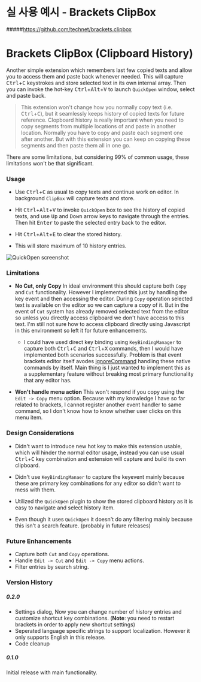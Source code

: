 실 사용 예시 - Brackets ClipBox
===
#####https://github.com/technet/brackets.clipbox

Brackets ClipBox (Clipboard History)
=======================

Another simple extension which remembers last few copied texts and allow you to access them and paste back whenever needed. This will capture <kbd>Ctrl</kbd>+<kbd>C</kbd> keystrokes and store selected text in its own internal array. Then you can invoke the hot-key <kbd>Ctrl</kbd>+<kbd>Alt</kbd>+<kbd>V</kbd> to launch `QuickOpen` window, select and paste back.

> This extension won't change how you normally copy text (i.e. <kbd>Ctrl</kbd>+<kbd>C</kbd>), but it seamlessly keeps history of copied texts for future reference.
> Clopboard history is really important when you need to copy segments from multiple locations of and paste in another location. Normally you have to copy and paste each segment one after another. But with this extension you can keep on copying these segments and then paste them all in one go.

There are some limitations, but considering 99% of common usage, these limitations won't be that significant.

### Usage

* Use <kbd>Ctrl</kbd>+<kbd>C</kbd> as usual to copy texts and continue work on editor. In background `ClipBox` will capture texts and store.

* Hit <kbd>Ctrl</kbd>+<kbd>Alt</kbd>+<kbd>V</kbd> to invoke `QuickOpen` box to see the history of copied texts, and use <kbd>Up</kbd> and <kbd>Down</kbd> arrow keys to navigate through the entries. Then hit <kbd>Enter</kbd> to paste the selected entry back to the editor.

* Hit <kbd>Ctrl</kbd>+<kbd>Alt</kbd>+<kbd>E</kbd> to clear the stored history.

* This will store maximum of 10 history entries.

![QuickOpen screenshot](https://raw.githubusercontent.com/technet/brackets.clipbox/master/screenshot.png)

### Limitations

* **No Cut, only Copy** In ideal environment this should capture both `Copy` and `Cut` functionality. However I implemented this just by handling the key event and then accessing the editor. During `Copy` operation selected text is available on the editor so we can capture a copy of it. But in the event of `Cut` system has already removed selected text from the editor so unless you directly access clipboard we don't have access to this text. I'm still not sure how to access clipboard directly using Javascript in this environment so left it for future enhancements.

	* I could have used direct key binding using `KeyBindingManager` to capture both <kbd>Ctrl</kbd>+<kbd>C</kbd> and <kbd>Ctrl</kbd>+<kbd>X</kbd> commands, then I would have implemented both scenarios successfully. Problem is that event brackets editor itself avodes [ignoreCommand](https://github.com/adobe/brackets/blob/master/src/editor/EditorCommandHandlers.js#L1106) handling these native commands by itself. Main thing is I just wanted to implement this as a supplementary feature without breaking most primary functionality that any editor has.
	
	
* **Won't handle menu action** This won't respond if you copy using the `Edit -> Copy` menu option. Because with my knowledge I have so far related to brackets, I cannot register another event handler to same command, so I don't know how to know whether user clicks on this menu item.   

### Design Considerations

* Didn't want to introduce new hot key to make this extension usable, which will hinder the normal editor usage, instead you can use usual <kbd>Ctrl</kbd>+<kbd>C</kbd> key combination and extension will capture and build its own clipboard.

* Didn't use `KeyBindingManaer` to capture the keyevent mainly because these are primary key combinations for any editor so didn't want to mess with them.

* Utilized the `QuickOpen` plugin to show the stored clipboard history as it is easy to navigate and select history item.

* Even though it uses `QuickOpen` it doesn't do any filtering mainly because this isn't a search feature. (probably in future releases)

### Future Enhancements

* Capture both `Cut` and `Copy` operations. 
* Handle `Edit -> Cut` and `Edit -> Copy` menu actions.
* Filter entries by search string.

### Version History

##### 0.2.0
- Settings dialog, Now you can change number of history entries and customize shortcut key combinations. (__Note__: you need to restart brackets in order to apply new shortcut settings)
- Seperated language specific strings to support localization. However it only supports English in this release.
- Code cleanup

##### 0.1.0

Initial release with main functionality.